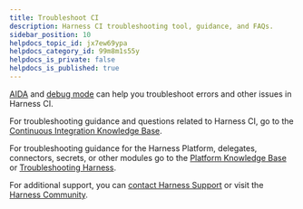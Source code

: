 ```yaml
---
title: Troubleshoot CI
description: Harness CI troubleshooting tool, guidance, and FAQs.
sidebar_position: 10
helpdocs_topic_id: jx7ew69ypa
helpdocs_category_id: 99m8m1s55y
helpdocs_is_private: false
helpdocs_is_published: true
---
```


[AIDA](./aida.md) and [debug mode](/docs/continuous-integration/troubleshoot-ci/debug-mode.md) can help you troubleshoot errors and other issues in Harness CI.

For troubleshooting guidance and questions related to Harness CI, go to the [Continuous Integration Knowledge Base](/docs/continuous-integration/ci-articles-faqs/continuous-integration-faqs).

For troubleshooting guidance for the Harness Platform, delegates, connectors, secrets, or other modules go to the [Platform Knowledge Base](https://developer.harness.io/kb/platform) or [Troubleshooting Harness](/docs/troubleshooting/troubleshooting-nextgen).

For additional support, you can [contact Harness Support](mailto:support@harness.io) or visit the [Harness Community](https://developer.harness.io/community).

